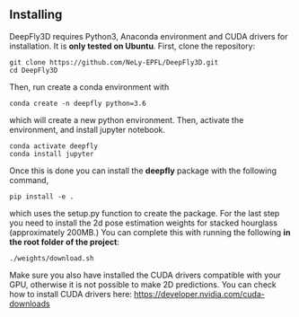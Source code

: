 ## Installing
DeepFly3D requires Python3, Anaconda environment and CUDA drivers for installation. It is __only tested on Ubuntu__. First, clone the repository:

```
git clone https://github.com/NeLy-EPFL/DeepFly3D.git
cd DeepFly3D
```
Then, run create a conda environment with
```
conda create -n deepfly python=3.6
```
which will create a new python environment. Then, activate the environment, and install jupyter notebook.
```
conda activate deepfly
conda install jupyter
```
Once this is done  you can install the **deepfly** package with the following command,

```
pip install -e .
```

which uses the setup.py function to create the package. For the last step you need to install the 2d pose estimation weights for stacked hourglass (approximately 200MB.) You can complete this with running the following **in the root folder of the project**:

```
./weights/download.sh
```

Make sure you also have installed the CUDA drivers compatible with your GPU, otherwise it is not possible to make 2D predictions. You can check how to install CUDA drivers here: https://developer.nvidia.com/cuda-downloads
